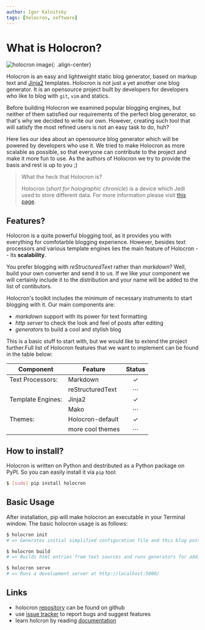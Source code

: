 ```yaml
---
author: Igor Kalnitsky
tags: [holocron, software]
---
```


What is Holocron?
=================

![holocron image](../logo.png){: .align-center}

Holocron is an easy and lightweight static blog generator, based on markup
text and [Jinja2] templates. Holocron is not just a yet another one blog
generator. It is an opensource project built by developers for developers
who like to blog with `git`, `vim` and statics.

Before building Holocron we examined popular blogging engines, but neither of
them satisfied our requirements of the perfect blog generator, so that's why
we decided to write our own. However, creating such tool that will satisfy the
most refined users is not an easy task to do, huh?

Here lies our idea about an opensource blog generator which will be powered
by developers who use it. We tried to make Holocron as more scalable as
possible,  so that everyone can contribute to the project and make it more
fun to use. As the authors of Holocron we try to provide the basis and rest
is up to you ;)

[Jinja2]: http://jinja.pocoo.org/docs/


> What the heck that Holocron is?
>
> Holocron (*short for holographic chronicle*) is a device which Jedi used to
> store different data. For more information please visit [this page].

[this page]: http://starwars.wikia.com/wiki/Holocron


Features?
---------

Holocron is a quite powerful blogging tool, as it provides you with everything
for comfotarble blogging experience. However, besides text processors and
various template engines lies the main feature of Holocron -- its __scalability__.

You prefer blogging with _reStructuredText_ rather than _markdown_? Well,
build your own converter and send it to us. If we like your component we will
certainly include it to the distribution and your name will be added to the
list of contibutors.

Holocron's toolkit includes the minimum of necessary instruments to start
blogging with it. Our main components are:

- _markdown_ support with its power for text formatting
- _http server_ to check the look and feel of posts after editing
- _generators_ to build a cool and stylish blog

This is a basic stuff to start with, but we would like to extend the project
further.Full list of Holocron features that we want to implement can be found
in the table below:

Component            | Feature          | Status
---------            | -------          | :----:
Text Processors:     | Markdown         | ✓
                     | reStructuredText | ⋯
Template Engines:    | Jinja2           | ✓
                     | Mako             | ⋯
Themes:              | Holocron-default | ✓
                     | more cool themes | ⋯


How to install?
---------------

Holocron is written on Python and destributed as a Python package on PyPI.
So you can easily install it via `pip` tool:

```bash
$ [sudo] pip install holocron
```

Basic Usage
-----------

After installation, pip will make holocron an executable in your Terminal window.
The basic holocron usage is as follows:

```bash
$ holocron init
# => Generates initial simplified configuration file and this blog post as example

$ holocron build
# => Builds html entries from text sources and runs generators for additional content

$ holocron serve
# => Runs a development server at http://localhost:5000/
```

Links
-----

- holocron [repository] can be found on github
- use [issue tracker] to report bugs and suggest features
- learn holcron by reading [documentation]

[repository]: https://github.com/ikalnitsky/holocron
[issue tracker]: https://github.com/ikalnitsky/holocron/issues
[documentation]: https://readthedocs.org
